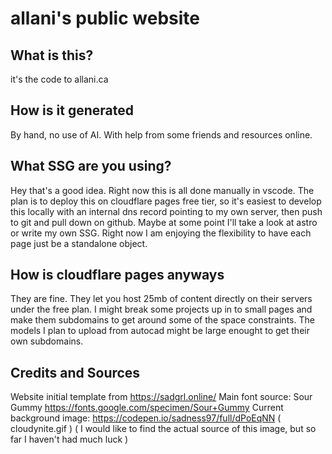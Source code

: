 # allani's public website

## What is this?

it's the code to allani.ca 

## How is it generated

By hand, no use of AI. With help from some friends and resources online.

## What SSG are you using?

Hey that's a good idea. Right now this is all done manually in vscode. The plan is to deploy this on cloudflare pages free tier, so it's easiest to develop this locally with an internal dns record pointing to my own server, then push to git and pull down on github. Maybe at some point I'll take a look at astro or write my own SSG. Right now I am enjoying the flexibility to have each page just be a standalone object.

## How is cloudflare pages anyways

They are fine. They let you host 25mb of content directly on their servers under the free plan. I might break some projects up in to small pages and make them subdomains to get around some of the space constraints. The models I plan to upload from autocad might be large enought to get their own subdomains.

## Credits and Sources

Website initial template from https://sadgrl.online/
Main font source: Sour Gummy https://fonts.google.com/specimen/Sour+Gummy
Current background image: https://codepen.io/sadness97/full/dPoEqNN ( cloudynite.gif )
( I would like to find the actual source of this image, but so far I haven't had much luck )